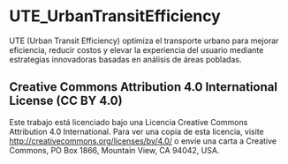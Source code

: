 # UTE_UrbanTransitEfficiency
UTE (Urban Transit Efficiency) optimiza el transporte urbano para mejorar eficiencia, reducir costos y elevar la experiencia del usuario mediante estrategias innovadoras basadas en análisis de áreas pobladas.

## Creative Commons Attribution 4.0 International License (CC BY 4.0)

Este trabajo está licenciado bajo una Licencia Creative Commons Attribution 4.0 International.
Para ver una copia de esta licencia, visite http://creativecommons.org/licenses/by/4.0/ o envíe una carta a Creative Commons, PO Box 1866, Mountain View, CA 94042, USA.
